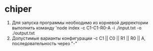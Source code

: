 # chiper

1. Для запуска программы необходимо из корневой дирректории выполнить команду 'node index -c C1-C1-R0-A -i ./input.txt -o ./output.txt
2. Допустимые варианты конфигурации -с С1 || C0 || R1 || R0 || A, последовательность через "-"



